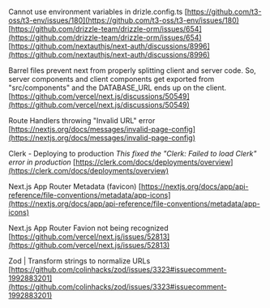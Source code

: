 Cannot use environment variables in drizle.config.ts
[https://github.com/t3-oss/t3-env/issues/180](https://github.com/t3-oss/t3-env/issues/180)
[https://github.com/drizzle-team/drizzle-orm/issues/654](https://github.com/drizzle-team/drizzle-orm/issues/654)
[https://github.com/nextauthjs/next-auth/discussions/8996](https://github.com/nextauthjs/next-auth/discussions/8996)

Barrel files prevent next from properly splitting client and server code. So, server components and client components get exported from "src/components" and the DATABASE_URL ends up on the client.
[https://github.com/vercel/next.js/discussions/50549](https://github.com/vercel/next.js/discussions/50549)

Route Handlers throwing "Invalid URL" error
[https://nextjs.org/docs/messages/invalid-page-config](https://nextjs.org/docs/messages/invalid-page-config)

Clerk - Deploying to production
_This fixed the "Clerk: Failed to load Clerk" error in production_
[https://clerk.com/docs/deployments/overview](https://clerk.com/docs/deployments/overview)

Next.js App Router Metadata (favicon)
[https://nextjs.org/docs/app/api-reference/file-conventions/metadata/app-icons](https://nextjs.org/docs/app/api-reference/file-conventions/metadata/app-icons)

Next.js App Router Favion not being recognized
[https://github.com/vercel/next.js/issues/52813](https://github.com/vercel/next.js/issues/52813)

Zod | Transform strings to normalize URLs
[https://github.com/colinhacks/zod/issues/3323#issuecomment-1992883201](https://github.com/colinhacks/zod/issues/3323#issuecomment-1992883201)
